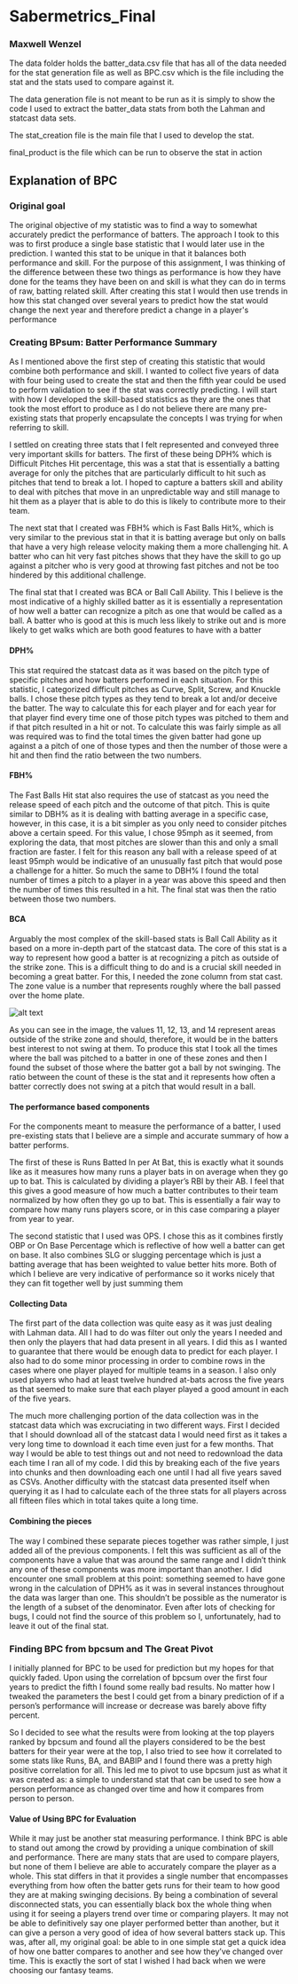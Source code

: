 # Sabermetrics_Final
### Maxwell Wenzel

The data folder holds the batter_data.csv file that has all of the data needed for the stat generation file as well as BPC.csv which is the file including the stat and the stats used to compare against it.

The data generation file is not meant to be run as it is simply to show the code I used to extract the batter_data stats from both the Lahman and statcast data sets.

The stat_creation file is the main file that I used to develop the stat.

final_product is the file which can be run to observe the stat in action 

## Explanation of BPC

### Original goal
The original objective of my statistic was to find a way to somewhat accurately predict the performance of batters. The approach I took to this was to first produce a single base statistic that I would later use in the prediction. I wanted this stat to be unique in that it balances both performance and skill. For the purpose of this assignment, I was thinking of the difference between these two things as performance is how they have done for the teams they have been on and skill is what they can do in terms of raw, batting related skill. After creating this stat I would then use trends in how this stat changed over several years to predict how the stat would change the next year and therefore predict a change in a player's performance

### Creating BPsum: Batter Performance Summary

As I mentioned above the first step of creating this statistic that would combine both performance and skill. I wanted to collect five years of data with four being used to create the stat and then the fifth year could be used to perform validation to see if the stat was correctly predicting. I will start with how I developed the skill-based statistics as they are the ones that took the most effort to produce as I do not believe there are many pre-existing stats that properly encapsulate the concepts I was trying for when referring to skill.

I settled on creating three stats that I felt represented and conveyed three very important skills for batters. The first of these being DPH% which is Difficult Pitches Hit percentage, this was a stat that is essentially a batting average for only the pitches that are particularly difficult to hit such as pitches that tend to break a lot. I hoped to capture a batters skill and ability to deal with pitches that move in an unpredictable way and still manage to hit them as a player that is able to do this is likely to contribute more to their team.

The next stat that I created was FBH% which is Fast Balls Hit%, which is very similar to the previous stat in that it is batting average but only on balls that have a very high release velocity making them a more challenging hit.  A batter who can hit very fast pitches shows that they have the skill to go up against a pitcher who is very good at throwing fast pitches and not be too hindered by this additional challenge. 

The final stat that I created was BCA or Ball Call Ability. This I believe is the most indicative of a highly skilled batter as it is essentially a representation of how well a batter can recognize a pitch as one that would be called as a ball. A batter who is good at this is much less likely to strike out and is more likely to get walks which are both good features to have with a batter

#### DPH%

This stat required the statcast data as it was based on the pitch type of specific pitches and how batters performed in each situation. For this statistic, I categorized difficult pitches as Curve, Split, Screw, and Knuckle balls. I chose these pitch types as they tend to break a lot and/or deceive the batter. The way to calculate this for each player and for each year for that player find every time one of those pitch types was pitched to them and if that pitch resulted in a hit or not. To calculate this was fairly simple as all was required was to find the total times the given batter had gone up against a a pitch of one of those types and then the number of those were a hit and then find the ratio between the two numbers. 

#### FBH%

The Fast Balls Hit stat also requires the use of statcast as you need the release speed of each pitch and the outcome of that pitch. This is quite similar to DBH% as it is dealing with batting average in a specific case, however, in this case, it is a bit simpler as you only need to consider pitches above a certain speed. For this value, I chose 95mph as it seemed, from exploring the data, that most pitches are slower than this and only a small fraction are faster. I felt for this reason any ball with a release speed of at least 95mph would be indicative of an unusually fast pitch that would pose a challenge for a hitter. So much the same to DBH% I found the total number of times a pitch to a player in a year was above this speed and then the number of times this resulted in a hit. The final stat was then the ratio between those two numbers.

#### BCA

Arguably the most complex of the skill-based stats is Ball Call Ability as it based on a more in-depth part of the statcast data. The core of this stat is a way to represent how good a batter is at recognizing a pitch as outside of the strike zone. This is a difficult thing to do and is a crucial skill needed in becoming a great batter. For this, I needed the zone column from stat cast. The zone value is a number that represents roughly where the ball passed over the home plate. 

![alt text](https://baseballsavant.mlb.com/sections/statcast_search_v2/images/zones.png "Image From BaseballSavant")

As you can see in the image, the values 11, 12, 13, and 14 represent areas outside of the strike zone and should, therefore, it would be in the batters best interest to not swing at them. To produce this stat I took all the times where the ball was pitched to a batter in one of these zones and then I found the subset of those where the batter got a ball by not swinging. The ratio between the count of these is the stat and it represents how often a batter correctly does not swing at a pitch that would result in a ball. 

#### The performance based components

For the components meant to measure the performance of a batter, I used pre-existing stats that I believe are a simple and accurate summary of how a batter performs.

The first of these is Runs Batted In per At Bat, this is exactly what it sounds like as it measures how many runs a player bats in on average when they go up to bat. This is calculated by dividing a player’s RBI by their AB. I feel that this gives a good measure of how much a batter contributes to their team normalized by how often they go up to bat. This is essentially a fair way to compare how many runs players score, or in this case comparing a player from year to year. 

The second statistic that I used was OPS. I chose this as it combines firstly OBP or On Base Percentage which is reflective of how well a batter can get on base. It also combines SLG or slugging percentage which is just a batting average that has been weighted to value better hits more. Both of which I believe are very indicative of performance so it works nicely that they can fit together well by just summing them


#### Collecting Data

The first part of the data collection was quite easy as it was just dealing with Lahman data. All I had to do was filter out only the years I needed and then only the players that had data present in all years. I did this as I wanted to guarantee that there would be enough data to predict for each player. I also had to do some minor processing in order to combine rows in the cases where one player played for multiple teams in a season. I also only used players who had at least twelve hundred at-bats across the five years as that seemed to make sure that each player played a good amount in each of the five years.

The much more challenging portion of the data collection was in the statcast data which was excruciating in two different ways. First I decided that I should download all of the statcast data I would need first as it takes a very long time to download it each time even just for a few months. That way I would be able to test things out and not need to redownload the data each time I ran all of my code. I did this by breaking each of the five years into chunks and then downloading each one until I had all five years saved as CSVs. Another difficulty with the statcast data presented itself when querying it as I had to calculate each of the three stats for all players across all fifteen files which in total takes quite a long time. 

#### Combining the pieces

The way I combined these separate pieces together was rather simple, I just added all of the previous components. I felt this was sufficient as all of the components have a value that was around the same range and I didn’t think any one of these components was more important than another. I did encounter one small problem at this point: something seemed to have gone wrong in the calculation of DPH% as it was in several instances throughout the data was larger than one. This shouldn’t be possible as the numerator is the length of a subset of the denominator. Even after lots of checking for bugs, I could not find the source of this problem so I, unfortunately, had to leave it out of the final stat.

### Finding BPC from bpcsum and The Great Pivot

I initially planned for BPC to be used for prediction but my hopes for that quickly faded. Upon using the correlation of bpcsum over the first four years to predict the fifth I found some really bad results. No matter how I tweaked the parameters the best I could get from a binary prediction of if a person’s performance will increase or decrease was barely above fifty percent. 

So I decided to see what the results were from looking at the top players ranked by bpcsum and found all the players considered to be the best batters for their year were at the top, I also tried to see how it correlated to some stats like Runs, BA, and BABIP and I found there was a pretty high positive correlation for all. This led me to pivot to use bpcsum just as what it was created as: a simple to understand stat that can be used to see how a person performance as changed over time and how it compares from person to person. 

#### Value of Using BPC for Evaluation

While it may just be another stat measuring performance. I think BPC is able to stand out among the crowd by providing a unique combination of skill and performance. There are many stats that are used to compare players, but none of them I believe are able to accurately compare the player as a whole. This stat differs in that it provides a single number that encompasses everything from how often the batter gets runs for their team to how good they are at making swinging decisions. By being a combination of several disconnected stats, you can essentially black box the whole thing when using it for seeing a players trend over time or comparing players. It may not be able to definitively say one player performed better than another, but it can give a person a very good of idea of how several batters stack up. This was, after all, my original goal: be able to in one simple stat get a quick idea of how one batter compares to another and see how they’ve changed over time. This is exactly the sort of stat I wished I had back when we were choosing our fantasy teams. 
